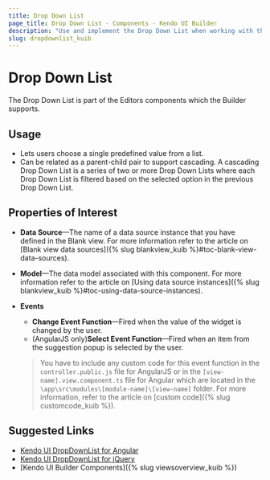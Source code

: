 ```yaml
---
title: Drop Down List
page_title: Drop Down List - Components - Kendo UI Builder
description: "Use and implement the Drop Down List when working with the Kendo UI Builder tool for creating and managing Angular and AngularJS-based web applications."
slug: dropdownlist_kuib
---
```


# Drop Down List


The Drop Down List is part of the Editors components which the Builder supports.

## Usage

* Lets users choose a single predefined value from a list.
* Can be related as a parent-child pair to support cascading. A cascading Drop Down List is a series of two or more Drop Down Lists where each Drop Down List is filtered based on the selected option in the previous Drop Down List.

## Properties of Interest

* **Data Source**&mdash;The name of a data source instance that you have defined in the Blank view. For more information refer to the article on [Blank view data sources]({% slug blankview_kuib %}#toc-blank-view-data-sources).
* **Model**&mdash;The data model associated with this component. For more information refer to the article on [Using data source instances]({% slug blankview_kuib %}#toc-using-data-source-instances).
* **Events**
    * **Change Event Function**&mdash;Fired when the value of the widget is changed by the user.
    * (AngularJS only)**Select Event Function**&mdash;Fired when an item from the suggestion popup is selected by the user.

    > You have to include any custom code for this event function in the `controller.public.js` file for AngularJS or in the `[view-name].view.component.ts` file for Angular which are located in the `\app\src\modules\[module-name]\[view-name]` folder. For more information, refer to the article on [custom code]({% slug customcode_kuib %}).

## Suggested Links

* [Kendo UI DropDownList for Angular](https://www.telerik.com/kendo-angular-ui/components/dropdowns/dropdownlist/)
* [Kendo UI DropDownList for jQuery](https://demos.telerik.com/kendo-ui/dropdownlist/index)
* [Kendo UI Builder Components]({% slug viewsoverview_kuib %})
